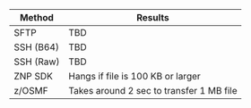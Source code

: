 | Method    | Results                                  |
| --------- | ---------------------------------------- |
| SFTP      | TBD                                      |
| SSH (B64) | TBD                                      |
| SSH (Raw) | TBD                                      |
| ZNP SDK   | Hangs if file is 100 KB or larger        |
| z/OSMF    | Takes around 2 sec to transfer 1 MB file |
